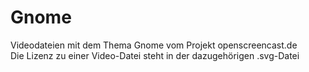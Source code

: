 # Gnome

Videodateien mit dem Thema Gnome vom Projekt openscreencast.de    
Die Lizenz zu einer Video-Datei steht in der dazugehörigen .svg-Datei
